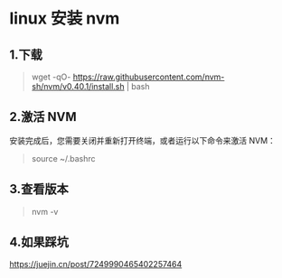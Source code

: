 # linux 安装 nvm

## 1.下载

> wget -qO- https://raw.githubusercontent.com/nvm-sh/nvm/v0.40.1/install.sh | bash

## 2.激活 NVM

安装完成后，您需要关闭并重新打开终端，或者运行以下命令来激活 NVM：

> source ~/.bashrc

## 3.查看版本

> nvm -v

## 4.如果踩坑

https://juejin.cn/post/7249990465402257464
